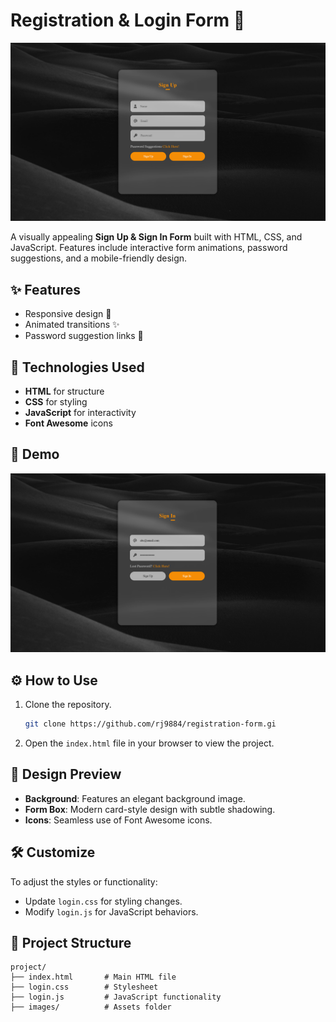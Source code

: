 # Registration & Login Form 🌟

![Project Preview](https://github.com/rj9884/registration-form/blob/main/screenshot_UI.png)

A visually appealing **Sign Up & Sign In Form** built with HTML, CSS, and JavaScript. Features include interactive form animations, password suggestions, and a mobile-friendly design.

## ✨ Features
- Responsive design 📱
- Animated transitions ✨
- Password suggestion links 🔑

## 🚀 Technologies Used
- **HTML** for structure
- **CSS** for styling
- **JavaScript** for interactivity
- **Font Awesome** icons

## 📸 Demo
![Form Demo](https://github.com/rj9884/registration-form/blob/main/demo.png)

## ⚙️ How to Use
1. Clone the repository.
   ```bash
   git clone https://github.com/rj9884/registration-form.gi
   ```
2. Open the `index.html` file in your browser to view the project.

## 🎨 Design Preview
- **Background**: Features an elegant background image.
- **Form Box**: Modern card-style design with subtle shadowing.
- **Icons**: Seamless use of Font Awesome icons.

## 🛠️ Customize
To adjust the styles or functionality:
- Update `login.css` for styling changes.
- Modify `login.js` for JavaScript behaviors.

## 📂 Project Structure
```
project/
├── index.html       # Main HTML file
├── login.css        # Stylesheet
├── login.js         # JavaScript functionality
├── images/          # Assets folder
```

